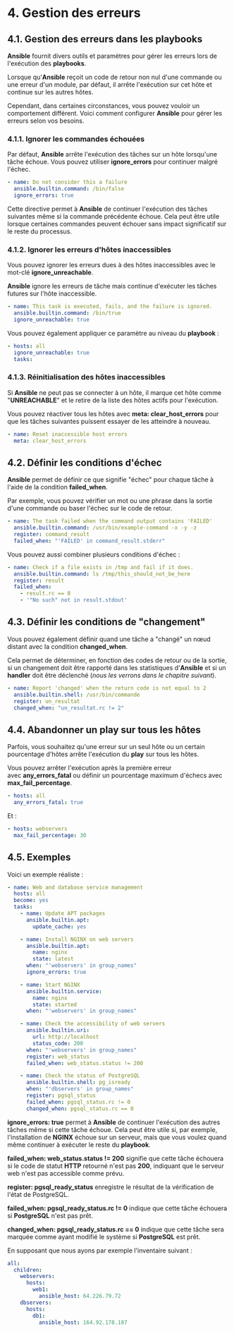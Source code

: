 # 4. Gestion des erreurs

## 4.1. Gestion des erreurs dans les playbooks

**Ansible** fournit divers outils et paramètres pour gérer les erreurs lors de l'exécution des **playbooks**.

Lorsque qu'**Ansible** reçoit un code de retour non nul d'une commande ou une erreur d'un module, par défaut, il arrête l'exécution sur cet hôte et continue sur les autres hôtes.

Cependant, dans certaines circonstances, vous pouvez vouloir un comportement différent. Voici comment configurer **Ansible** pour gérer les erreurs selon vos besoins.

### 4.1.1. Ignorer les commandes échouées

Par défaut, **Ansible** arrête l'exécution des tâches sur un hôte lorsqu'une tâche échoue. Vous pouvez utiliser **ignore_errors** pour continuer malgré l'échec.

```YAML
- name: Do not consider this a failure
  ansible.builtin.command: /bin/false
  ignore_errors: true
```

Cette directive permet à **Ansible** de continuer l'exécution des tâches suivantes même si la commande précédente échoue. Cela peut être utile lorsque certaines commandes peuvent échouer sans impact significatif sur le reste du processus.

### 4.1.2. Ignorer les erreurs d'hôtes inaccessibles

Vous pouvez ignorer les erreurs dues à des hôtes inaccessibles avec le mot-clé **ignore_unreachable**.

**Ansible** ignore les erreurs de tâche mais continue d'exécuter les tâches futures sur l'hôte inaccessible.

```YAML
- name: This task is executed, fails, and the failure is ignored.
  ansible.builtin.command: /bin/true
  ignore_unreachable: true
```

Vous pouvez également appliquer ce paramètre au niveau du **playbook** :

```YAML
- hosts: all
  ignore_unreachable: true
  tasks:
```

### 4.1.3. Réinitialisation des hôtes inaccessibles

Si **Ansible** ne peut pas se connecter à un hôte, il marque cet hôte comme "**UNREACHABLE**" et le retire de la liste des hôtes actifs pour l'exécution.

Vous pouvez réactiver tous les hôtes avec **meta: clear_host_errors** pour que les tâches suivantes puissent essayer de les atteindre à nouveau.

```YAML
- name: Reset inaccessible host errors
  meta: clear_host_errors
```

## 4.2. Définir les conditions d'échec

**Ansible** permet de définir ce que signifie "échec" pour chaque tâche à l'aide de la condition **failed_when**.

Par exemple, vous pouvez vérifier un mot ou une phrase dans la sortie d'une commande ou baser l'échec sur le code de retour.

```YAML
- name: The task failed when the command output contains 'FAILED'
  ansible.builtin.command: /usr/bin/example-command -x -y -z
  register: command_result
  failed_when: "'FAILED' in command_result.stderr"
```

Vous pouvez aussi combiner plusieurs conditions d'échec :

```YAML
- name: Check if a file exists in /tmp and fail if it does.
  ansible.builtin.command: ls /tmp/this_should_not_be_here
  register: result
  failed_when:
    - result.rc == 0
    - '"No such" not in result.stdout'
```

## 4.3. Définir les conditions de "changement"

Vous pouvez également définir quand une tâche a "changé" un nœud distant avec la condition **changed_when**.

Cela permet de déterminer, en fonction des codes de retour ou de la sortie, si un changement doit être rapporté dans les statistiques d'**Ansible** et si un **handler** doit être déclenché (_nous les verrons dans le chapitre suivant_).

```YAML
- name: Report 'changed' when the return code is not equal to 2
  ansible.builtin.shell: /usr/bin/commande
  register: un_resultat
  changed_when: "un_resultat.rc != 2"
```

## 4.4. Abandonner un play sur tous les hôtes

Parfois, vous souhaitez qu'une erreur sur un seul hôte ou un certain pourcentage d'hôtes arrête l'exécution du **play** sur tous les hôtes.

Vous pouvez arrêter l'exécution après la première erreur avec **any_errors_fatal** ou définir un pourcentage maximum d'échecs avec **max_fail_percentage**.

```YAML
- hosts: all
  any_errors_fatal: true
```

Et : 

```YAML
- hosts: webservers
  max_fail_percentage: 30
```

## 4.5. Exemples

Voici un exemple réaliste :

```YAML
- name: Web and database service management
  hosts: all
  become: yes
  tasks:
    - name: Update APT packages
      ansible.builtin.apt:
        update_cache: yes

    - name: Install NGINX on web servers
      ansible.builtin.apt:
        name: nginx
        state: latest
      when: "'webservers' in group_names"
      ignore_errors: true

    - name: Start NGINX
      ansible.builtin.service:
        name: nginx
        state: started
      when: "'webservers' in group_names"

    - name: Check the accessibility of web servers
      ansible.builtin.uri:
        url: http://localhost
        status_code: 200
      when: "'webservers' in group_names"
      register: web_status
      failed_when: web_status.status != 200

    - name: Check the status of PostgreSQL
      ansible.builtin.shell: pg_isready
      when: "'dbservers' in group_names"
      register: pgsql_status
      failed_when: pgsql_status.rc != 0
      changed_when: pgsql_status.rc == 0
```

**ignore_errors: true** permet à **Ansible** de continuer l'exécution des autres tâches même si cette tâche échoue. Cela peut être utile si, par exemple, l'installation de **NGINX** échoue sur un serveur, mais que vous voulez quand même continuer à exécuter le reste du **playbook**.

**failed_when: web_status.status != 200** signifie que cette tâche échouera si le code de statut **HTTP** retourné n'est pas **200**, indiquant que le serveur web n'est pas accessible comme prévu.

**register: pgsql_ready_status** enregistre le résultat de la vérification de l'état de PostgreSQL.

**failed_when: pgsql_ready_status.rc != 0** indique que cette tâche échouera si **PostgreSQL** n'est pas prêt.

**changed_when: pgsql_ready_status.rc == 0** indique que cette tâche sera marquée comme ayant modifié le système si **PostgreSQL** est prêt.

En supposant que nous ayons par exemple l'inventaire suivant :

```YAML
all:
  children:
    webservers:
      hosts:
        web1:
          ansible_host: 64.226.79.72
    dbservers:
      hosts:
        db1:
          ansible_host: 164.92.178.187
```
